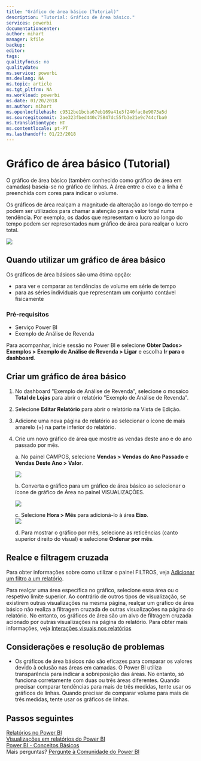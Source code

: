 ```yaml
---
title: "Gráfico de área básico (Tutorial)"
description: "Tutorial: Gráfico de Área básico."
services: powerbi
documentationcenter: 
author: mihart
manager: kfile
backup: 
editor: 
tags: 
qualityfocus: no
qualitydate: 
ms.service: powerbi
ms.devlang: NA
ms.topic: article
ms.tgt_pltfrm: NA
ms.workload: powerbi
ms.date: 01/20/2018
ms.author: mihart
ms.openlocfilehash: c9512be1bcba67eb169a41e3f240fac8e9073a5d
ms.sourcegitcommit: 2ae323fbed440c75847dc55fb3e21e9c744cfba0
ms.translationtype: HT
ms.contentlocale: pt-PT
ms.lasthandoff: 01/23/2018
---
```

# <a name="basic-area-chart-tutorial"></a>Gráfico de área básico (Tutorial)
O gráfico de área básico (também conhecido como gráfico de área em camadas) baseia-se no gráfico de linhas. A área entre o eixo e a linha é preenchida com cores para indicar o volume. 

Os gráficos de área realçam a magnitude da alteração ao longo do tempo e podem ser utilizados para chamar a atenção para o valor total numa tendência. Por exemplo, os dados que representam o lucro ao longo do tempo podem ser representados num gráfico de área para realçar o lucro total.

![](media/power-bi-visualization-basic-area-chart/powerbi-area-chartnew.png)

## <a name="when-to-use-a-basic-area-chart"></a>Quando utilizar um gráfico de área básico
Os gráficos de área básicos são uma ótima opção:

* para ver e comparar as tendências de volume em série de tempo 
* para as séries individuais que representam um conjunto contável fisicamente

### <a name="prerequisites"></a>Pré-requisitos
 - Serviço Power BI
 - Exemplo de Análise de Revenda

Para acompanhar, inicie sessão no Power BI e selecione **Obter Dados\> Exemplos \> Exemplo de Análise de Revenda > Ligar** e escolha **Ir para o dashboard**. 

## <a name="create-a-basic-area-chart"></a>Criar um gráfico de área básico
 

1. No dashboard "Exemplo de Análise de Revenda", selecione o mosaico **Total de Lojas** para abrir o relatório "Exemplo de Análise de Revenda".
2. Selecione **Editar Relatório** para abrir o relatório na Vista de Edição.
3. Adicione uma nova página de relatório ao selecionar o ícone de mais amarelo (+) na parte inferior do relatório.
4. Crie um novo gráfico de área que mostre as vendas deste ano e do ano passado por mês.
   
   a. No painel CAMPOS, selecione **Vendas \> Vendas do Ano Passado** e **Vendas Deste Ano > Valor**.

   ![](media/power-bi-visualization-basic-area-chart/power-bi-bar-chart.png)

   b.  Converta o gráfico para um gráfico de área básico ao selecionar o ícone de gráfico de Área no painel VISUALIZAÇÕES.

   ![](media/power-bi-visualization-basic-area-chart/convertchart.png)
   
   c.  Selecione **Hora \> Mês** para adicioná-lo à área **Eixo**.   
   ![](media/power-bi-visualization-basic-area-chart/powerbi-area-chartnew.png)
   
   d.  Para mostrar o gráfico por mês, selecione as reticências (canto superior direito do visual) e selecione **Ordenar por mês**.

## <a name="highlighting-and-cross-filtering"></a>Realce e filtragem cruzada
Para obter informações sobre como utilizar o painel FILTROS, veja [Adicionar um filtro a um relatório](power-bi-report-add-filter.md).

Para realçar uma área específica no gráfico, selecione essa área ou o respetivo limite superior.  Ao contrário de outros tipos de visualização, se existirem outras visualizações na mesma página, realçar um gráfico de área básico não realiza a filtragem cruzada de outras visualizações na página do relatório. No entanto, os gráficos de área são um alvo de filtragem cruzada acionado por outras visualizações na página do relatório. Para obter mais informações, veja [Interações visuais nos relatórios](service-reports-visual-interactions.md)

## <a name="considerations-and-troubleshooting"></a>Considerações e resolução de problemas
* Os gráficos de área básicos não são eficazes para comparar os valores devido à oclusão nas áreas em camadas. O Power BI utiliza transparência para indicar a sobreposição das áreas. No entanto, só funciona corretamente com duas ou três áreas diferentes. Quando precisar comparar tendências para mais de três medidas, tente usar os gráficos de linhas. Quando precisar de comparar volume para mais de três medidas, tente usar os gráficos de linhas.

## <a name="next-steps"></a>Passos seguintes
[Relatórios no Power BI](service-reports.md)  
[Visualizações em relatórios do Power BI](power-bi-report-visualizations.md)  
[Power BI - Conceitos Básicos](service-basic-concepts.md)  
Mais perguntas? [Pergunte à Comunidade do Power BI](http://community.powerbi.com/)

